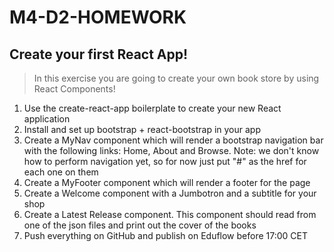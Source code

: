 # M4-D2-HOMEWORK

## Create your first React App!
> In this exercise you are going to create your own book store by using React Components!

1. Use the create-react-app boilerplate to create your new React application
2. Install and set up bootstrap + react-bootstrap in your app
3. Create a MyNav component which will render a bootstrap navigation bar with the following links: Home,    About and Browse. Note: we don't know how to perform navigation yet, so for now just put "#" as the href for each one on them
4. Create a MyFooter component which will render a footer for the page
5. Create a Welcome component with a Jumbotron and a subtitle for your shop
6. Create a Latest Release component. This component should read from one of the json files and print out the cover of the books
7. Push everything on GitHub and publish on Eduflow before 17:00 CET